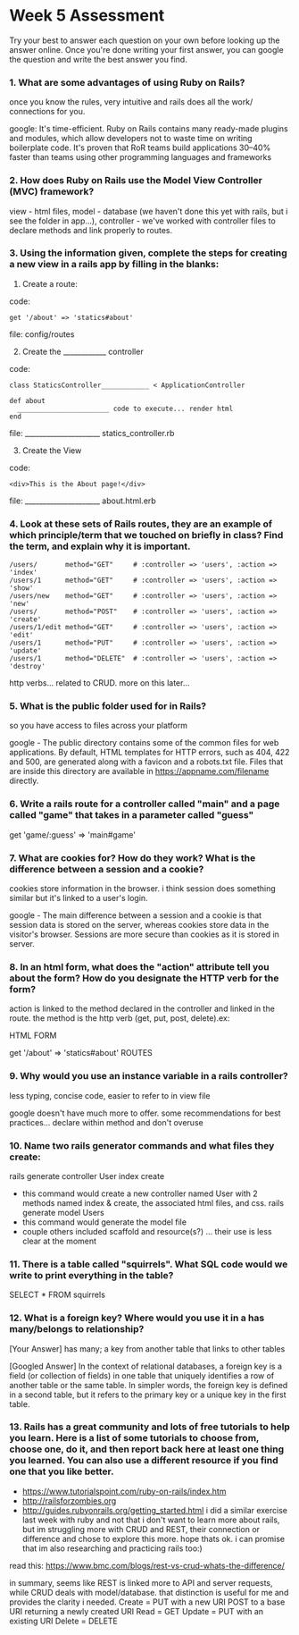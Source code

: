 # Week 5 Assessment

Try your best to answer each question on your own before looking up the answer online. Once you're done writing your first answer, you can google the question and write the best answer you find.

### 1. What are some advantages of using Ruby on Rails?
once you know the rules, very intuitive and rails does all the work/ connections for you.

google: It's time-efficient. Ruby on Rails contains many ready-made plugins and modules, which allow developers not to waste time on writing boilerplate code. It's proven that RoR teams build applications 30–40% faster than teams using other programming languages and frameworks
### 2. How does Ruby on Rails use the Model View Controller (MVC) framework?
view - html files, model - database (we haven't done this yet with rails, but i see the folder in app...), controller - we've worked with controller files to declare methods and link properly to routes.


### 3. Using the information given, complete the steps for creating a new view in a rails app by filling in the blanks:

  1. Create a route:

  code:
  ```
  get '/about' => 'statics#about'
  ```
  file: config/routes

  2. Create the ____________ controller

  code:
  ```
  class StaticsController____________ < ApplicationController

  def about
    _______________________ code to execute... render html
  end
  ```

  file: _____________________ statics_controller.rb

  3. Create the View

  code:

  ```
  <div>This is the About page!</div>
  ```

  file: _____________________ about.html.erb


### 4. Look at these sets of Rails routes, they are an example of which principle/term that we touched on briefly in class? Find the term, and explain why it is important.

```
/users/       method="GET"     # :controller => 'users', :action => 'index'
/users/1      method="GET"     # :controller => 'users', :action => 'show'
/users/new    method="GET"     # :controller => 'users', :action => 'new'
/users/       method="POST"    # :controller => 'users', :action => 'create'
/users/1/edit method="GET"     # :controller => 'users', :action => 'edit'
/users/1      method="PUT"     # :controller => 'users', :action => 'update'
/users/1      method="DELETE"  # :controller => 'users', :action => 'destroy'
```

http verbs... related to CRUD. more on this later...

### 5. What is the public folder used for in Rails?
so you have access to files across your platform

google - The public directory contains some of the common files for web applications. By default, HTML templates for HTTP errors, such as 404, 422 and 500, are generated along with a favicon and a robots.txt file. Files that are inside this directory are available in https://appname.com/filename directly.

### 6. Write a rails route for a controller called "main" and a page called "game" that takes in a parameter called "guess"
get 'game/:guess' => 'main#game'
### 7. What are cookies for? How do they work? What is the difference between a session and a cookie?
cookies store information in the browser. i think session does something similar but it's linked to a user's login.

google - The main difference between a session and a cookie is that session data is stored on the server, whereas cookies store data in the visitor's browser. Sessions are more secure than cookies as it is stored in server.

### 8. In an html form, what does the "action" attribute tell you about the form?  How do you designate the HTTP verb for the form?
action is linked to the method declared in the controller and linked in the route. the method is the http verb (get, put, post, delete).ex:

<form action="about" method = "get"> HTML FORM

get '/about' => 'statics#about' ROUTES

### 9. Why would you use an instance variable in a rails controller?
less typing, concise code, easier to refer to in view file

google doesn't have much more to offer. some recommendations for best practices... declare within method and don't overuse
### 10. Name two rails generator commands and what files they create:
rails generate controller User index create
- this command would create a new controller named User with 2 methods named index & create, the associated html files, and css.
rails generate model Users
- this command would generate the model file
- couple others included scaffold and resource(s?) ... their use is less clear at the moment

### 11. There is a table called "squirrels". What SQL code would we write to print everything in the table?
SELECT * FROM squirrels

### 12. What is a foreign key? Where would you use it in a has many/belongs to relationship?
[Your Answer] has many; a key from another table that links to other tables

[Googled Answer]
In the context of relational databases, a foreign key is a field (or collection of fields) in one table that uniquely identifies a row of another table or the same table. In simpler words, the foreign key is defined in a second table, but it refers to the primary key or a unique key in the first table.
### 13. Rails has a great community and lots of free tutorials to help you learn. Here is a list of some tutorials to choose from, choose one, do it, and then report back here at least one thing you learned. You can also use a different resource if you find one that you like better.

- https://www.tutorialspoint.com/ruby-on-rails/index.htm
- http://railsforzombies.org
- http://guides.rubyonrails.org/getting_started.html
i did a similar exercise last week with ruby and not that i don't want to learn more about rails, but im struggling more with CRUD and REST, their connection or difference and chose to explore this more. hope thats ok. i can promise that im also researching and practicing rails too:)

read this: https://www.bmc.com/blogs/rest-vs-crud-whats-the-difference/

in summary, seems like REST is linked more to API and server requests, while CRUD deals with model/database. that distinction is useful for me and provides the clarity i needed.
Create = PUT with a new URI
         POST to a base URI returning a newly created URI
Read   = GET
Update = PUT with an existing URI
Delete = DELETE
